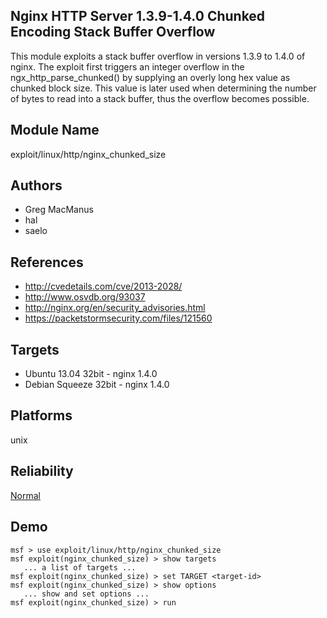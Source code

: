 ## Nginx HTTP Server 1.3.9-1.4.0 Chunked Encoding Stack Buffer Overflow

This module exploits a stack buffer overflow in versions 
1.3.9 to 1.4.0 of nginx. The exploit first triggers an 
integer overflow in the ngx_http_parse_chunked() by 
supplying an overly long hex value as chunked block size. 
This value is later used when determining the number of 
bytes to read into a stack buffer, thus the overflow becomes 
possible.


## Module Name
exploit/linux/http/nginx_chunked_size

## Authors
* Greg MacManus
* hal
* saelo


## References
* http://cvedetails.com/cve/2013-2028/
* http://www.osvdb.org/93037
* http://nginx.org/en/security_advisories.html
* https://packetstormsecurity.com/files/121560



## Targets
* Ubuntu 13.04 32bit - nginx 1.4.0
* Debian Squeeze 32bit - nginx 1.4.0


## Platforms
unix

## Reliability
[Normal](https://github.com/rapid7/metasploit-framework/wiki/Exploit-Ranking)

## Demo

```
msf > use exploit/linux/http/nginx_chunked_size
msf exploit(nginx_chunked_size) > show targets
   ... a list of targets ...
msf exploit(nginx_chunked_size) > set TARGET <target-id>
msf exploit(nginx_chunked_size) > show options
   ... show and set options ...
msf exploit(nginx_chunked_size) > run
```
    
    